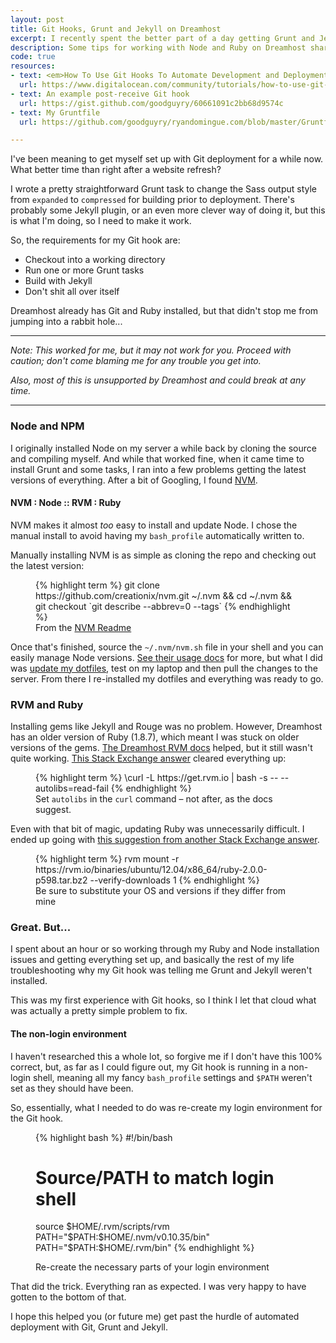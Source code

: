 ```yaml
---
layout: post
title: Git Hooks, Grunt and Jekyll on Dreamhost
excerpt: I recently spent the better part of a day getting Grunt and Jekyll to properly execute via a Git post-receive hook. Here are some notes about getting Node, Grunt and Jekyll running on a shared Dreamhost server.
description: Some tips for working with Node and Ruby on Dreamhost shared hosting
code: true
resources:
- text: <em>How To Use Git Hooks To Automate Development and Deployment Tasks</em>
  url: https://www.digitalocean.com/community/tutorials/how-to-use-git-hooks-to-automate-development-and-deployment-tasks
- text: An example post-receive Git hook
  url: https://gist.github.com/goodguyry/60661091c2bb68d9574c
- text: My Gruntfile
  url: https://github.com/goodguyry/ryandomingue.com/blob/master/Gruntfile.js

---
```


I've been meaning to get myself set up with Git deployment for a while now. What better time than right after a website refresh?

I wrote a pretty straightforward Grunt task to change the Sass output style from `expanded` to `compressed` for building prior to deployment. There's probably some Jekyll plugin, or an even more clever way of doing it, but this is what I'm doing, so I need to make it work.

So, the requirements for my Git hook are:

- Checkout into a working directory
- Run one or more Grunt tasks
- Build with Jekyll
- Don't shit all over itself

Dreamhost already has Git and Ruby installed, but that didn't stop me from jumping into a rabbit hole...

---

*Note: This worked for me, but it may not work for you. Proceed with caution; don't come blaming me for any trouble you get into.*

*Also, most of this is unsupported by Dreamhost and could break at any time.*

---

### Node and NPM

I originally installed Node on my server a while back by cloning the source and compiling myself. And while that worked fine, when it came time to install Grunt and some tasks, I ran into a few problems getting the latest versions of everything. After a bit of Googling, I found [NVM](https://github.com/creationix/nvm).

#### NVM : Node :: RVM : Ruby

NVM makes it almost *too* easy to install and update Node. I chose the manual install to avoid having my <code class="path">bash_profile</code> automatically written to.

Manually installing NVM is as simple as cloning the repo and checking out the latest version:

<figure>
{% highlight term %}
git clone https://github.com/creationix/nvm.git ~/.nvm && cd ~/.nvm && git checkout `git describe --abbrev=0 --tags`
{% endhighlight %}
<figcaption>From the <a href="https://github.com/creationix/nvm#manual-install">NVM Readme</a></figcaption>
</figure>

Once that's finished, source the <code class="path">~/.nvm/nvm.sh</code> file in your shell and you can easily manage Node versions. [See their usage docs](https://github.com/creationix/nvm#usage) for more, but what I did was [update my dotfiles](https://github.com/goodguyry/dotfiles/commit/5cd72d0a62779aace5ee444eb1ae8cf0194955f6), test on my laptop and then pull the changes to the server. From there I re-installed my dotfiles and everything was ready to go.

### RVM and Ruby

Installing gems like Jekyll and Rouge was no problem. However, Dreamhost has an older version of Ruby (1.8.7), which meant I was stuck on older versions of the gems. [The Dreamhost RVM docs](http://wiki.dreamhost.com/RVM) helped, but it still wasn't quite working. [This Stack Exchange answer](http://stackoverflow.com/questions/17357777/dreamhost-vps-cant-install-rvm-because-new-to-be-sudoer/17364911#17364911) cleared everything up:

<figure>
{% highlight term %}
\curl -L https://get.rvm.io | bash -s -- --autolibs=read-fail
{% endhighlight %}
<figcaption>Set <code>autolibs</code> in the <code>curl</code> command &ndash; not after, as the docs suggest.</figcaption>
</figure>

Even with that bit of magic, updating Ruby was unnecessarily difficult. I ended up going with [this suggestion from another Stack Exchange answer](http://stackoverflow.com/questions/15798461/how-do-i-use-rvm-to-install-ruby-on-a-dreamhost-shared-server/19238624#19238624).

<figure>
{% highlight term %}
rvm mount -r https://rvm.io/binaries/ubuntu/12.04/x86_64/ruby-2.0.0-p598.tar.bz2 --verify-downloads 1
{% endhighlight %}
<figcaption>Be sure to substitute your OS and versions if they differ from mine</figcaption>
</figure>

### Great. But...

I spent about an hour or so working through my Ruby and Node installation issues and getting everything set up, and basically the rest of my life troubleshooting why my Git hook was telling me Grunt and Jekyll weren't installed.

This was my first experience with Git hooks, so I think I let that cloud what was actually a pretty simple problem to fix.

#### The non-login environment

I haven't researched this a whole lot, so forgive me if I don't have this 100% correct, but, as far as I could figure out, my Git hook is running in a non-login shell, meaning all my fancy <code class="path">bash_profile</code> settings and `$PATH` weren't set as they should have been.

So, essentially, what I needed to do was re-create my login environment for the Git hook.

<figure>
{% highlight bash %}
#!/bin/bash

# Source/PATH to match login shell
source $HOME/.rvm/scripts/rvm
PATH="$PATH:$HOME/.nvm/v0.10.35/bin"
PATH="$PATH:$HOME/.rvm/bin"
{% endhighlight %}
<figcaption>Re-create the necessary parts of your login environment</figcaption>
</figure>

That did the trick. Everything ran as expected. I was very happy to have gotten to the bottom of that.

I hope this helped you (or future me) get past the hurdle of automated deployment with Git, Grunt and Jekyll.
